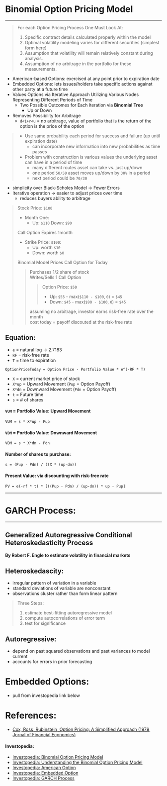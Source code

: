 # **Binomial Option Pricing Model**
---
> For each Option Pricing Process One Must Look At:  <br />
> 1. Specific contract details calculated properly within the model 
> 2. Optimal volatility modeling varies for different securities (simplest form here) 
> 3. Assumption that volatility will remain relatively constant during analysis. 
> 4. Assumption of no arbitrage in the portfolio for these measurements. 

- American-based Options: exercised at any point prior to expiration date 
- Embedded Options: lets issues/holders take specific actions against other party at a future time 
- Values Options via Iterative Approach Utilizing Various Nodes Representing Different Periods of Time 
    - Two Possible Outcomes for Each Iteration via **Binomial Tree**
        - Up or Down 
- Removes Possibility for Arbitrage 
    - `d<1+r<u` = no arbitrage, value of portfolio that is the return of the option is the price of the option 

> - Use same probability each period for success and failure (up until expiration date)
>      - can incorporate new information into new probabilities as time passes 
> - Problem with construction is various values the underlying asset can have in a period of time 
>      - many different routes asset can take vs. just up/down
>      - one period `50/50` asset moves up/down by `30%` in a period
>      - next period could be `70/30`
- simplicity over Black-Scholes Model -> Fewer Errors 
- Iterative operation -> easier to adjust prices over time 
    - reduces buyers ability to arbitrage 

> Stock Price: `$100`
> - Month One:
>   - Up: `$110` Down: `$90` <br />
> 
> Call Option Expires 1month
> - Strike Price: `$100`: 
>   - Up: worth `$10`
>   - Down: worth `$0` <br />
>
> Binomial Model Prices Call Option for Today
>> Purchases 1/2 share of stock <br />
>> Writes/Sells 1 Call Option <br />
>>> Option Price: `$50`
>>> - Up: `$55` - max(`$110 - $100`, `0`) = `$45`
>>> - Down: `$45` - max(`$90 - $100`, `0`) = `$45` <br />
>> 
>> assuming no arbitrage, investor earns risk-free rate over the month  <br />
>> cost today = payoff discouted at the risk-free rate <br />
>
## Equation:
- `e` = natural log -> 2.7183
- `RF` = risk-free rate
- `T` = time to expiration  
```
OptionPriceToday = Option Price - Portfolio Value * e^(-RF * T)
``` 
- `X` = current market price of stock 
- `X*up` = Upward Movement (`Pup` = Option Payoff)
- `X*dn` = Downward Movement (`Pdn` = Option Payoff)
- `t` = Future time
- `s` = # of shares 
#### `VUM` = Portfolio Value: Upward Movement 
```
VUM = s * X*up - Pup
```
#### `VDM` = Portfolio Value: Downward Movement 
```
VDM = s * X*dn - Pdn
```
#### Number of shares to purchase: 
``` 
s = (Pup - Pdn) / ((X * (up-dn))
```
#### Present Value: via discounting with risk-free rate 
```
PV = e(-rf * t) * [((Pup - Pdn) / (up-dn)) * up - Pup]
```

---
# GARCH Process: 
--- 
## Generalized Autoregressive Conditional Heteroskedasticity Process 
#### By Robert F. Engle to estimate volatility in financial markets 
## Heteroskedascity: 
- irregular pattern of variation in a variable 
- standard deviations of variable are nonconstant 
- observations cluster rather than form linear pattern 
> Three Steps: <br />
> 1. estimate best-fitting autoregressive model 
> 2. compute autocorrelations of error term 
> 3. test for significance 
## Autoregressive: 
- depend on past squared observations and past variances to model current 
- accounts for errors in prior forecasting 

# Embedded Options: 
- pull from investopedia link below 




# References: 
- [Cox, Ross, Rubinstein, Option Pricing: A Simplified Approach (1979, Jornal of Financial Economics)](https://cpb-us-w2.wpmucdn.com/u.osu.edu/dist/7/36891/files/2017/07/CRR79-1yy8av8.pdf)


#### Investopedia: 
- [Investopedia: Binomial Option Pricing Model](https://www.investopedia.com/terms/b/binomialoptionpricing.asp)
- [Investopedia: Understanding the Binomial Option Pricing Model](https://www.investopedia.com/articles/investing/021215/examples-understand-binomial-option-pricing-model.asp)
- [Investopedia: American Option](https://www.investopedia.com/terms/a/americanoption.asp)
- [Investopedia: Embedded Option](https://www.investopedia.com/terms/e/embeddedoption.asp)
- [Investopedia: GARCH Process](https://www.investopedia.com/terms/g/generalalizedautogregressiveconditionalheteroskedasticity.asp)
